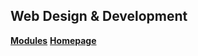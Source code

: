 ## **Web Design & Development**
**[Modules](https://iu.instructure.com/courses/1815301/modules)**
**[Homepage](https://iu.instructure.com/courses/1815301/modules/items/18679454)**